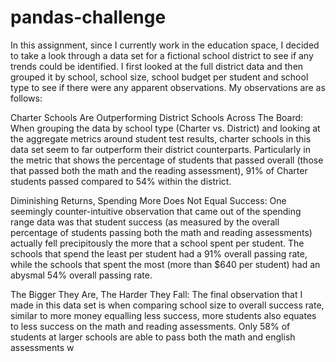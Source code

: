 # pandas-challenge
In this assignment, since I currently work in the education space, I decided to take a look through a data set for a fictional school district to see if any trends could be identified.  I first looked at the full district data and then grouped it by school, school size, school budget per student and school type to see if there were any apparent observations.  My observations are as follows:

Charter Schools Are Outperforming District Schools Across The Board:
When grouping the data by school type (Charter vs. District) and looking at the aggregate metrics around student test results, charter schools in this data set seem to far outperform their district counterparts.  Particularly in the metric that shows the percentage of students that passed overall (those that passed both the math and the reading assessment), 91% of Charter students passed compared to 54% within the district.

Diminishing Returns, Spending More Does Not Equal Success:
One seemingly counter-intuitive observation that came out of the spending range data was that student success (as measured by the overall percentage of students passing both the math and reading assessments) actually fell precipitously the more that a school spent per student.  The schools that spend the least per student had a 91% overall passing rate, while the schools that spent the most (more than $640 per student) had an abysmal 54% overall passing rate.

The Bigger They Are, The Harder They Fall:
The final observation that I made in this data set is when comparing school size to overall success rate, similar to more money equalling less success, more students also equates to less success on the math and reading assessments.  Only 58% of students at larger schools are able to pass both the math and english assessments w


